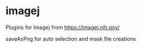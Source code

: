 # imagej
Plugins for Imagej from https://imagej.nih.gov/

saveAsPng for auto selection and mask file creations
